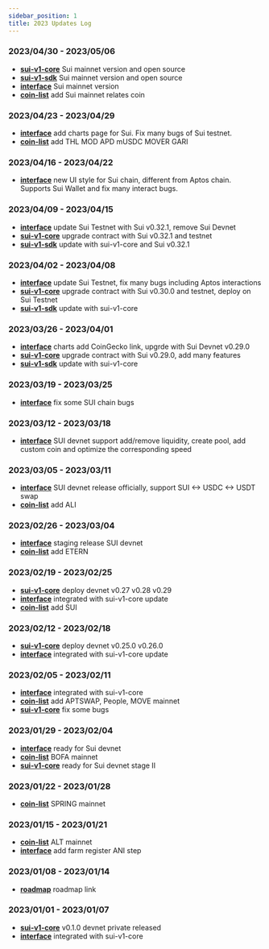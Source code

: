 ```yaml
---
sidebar_position: 1
title: 2023 Updates Log
---
```


### 2023/04/30 - 2023/05/06
* [**sui-v1-core**](https://github.com/AnimeSwap/sui-v1-core) Sui mainnet version and open source
* [**sui-v1-sdk**](https://github.com/AnimeSwap/sui-v1-sdk) Sui mainnet version and open source
* [**interface**](https://github.com/AnimeSwap/interface) Sui mainnet version
* [**coin-list**](https://github.com/AnimeSwap/coin-list) add Sui mainnet relates coin

### 2023/04/23 - 2023/04/29
* [**interface**](https://github.com/AnimeSwap/interface) add charts page for Sui. Fix many bugs of Sui testnet.
* [**coin-list**](https://github.com/AnimeSwap/coin-list) add THL MOD APD mUSDC MOVER GARI

### 2023/04/16 - 2023/04/22
* [**interface**](https://github.com/AnimeSwap/interface) new UI style for Sui chain, different from Aptos chain. Supports Sui Wallet and fix many interact bugs.

### 2023/04/09 - 2023/04/15
* [**interface**](https://github.com/AnimeSwap/interface) update Sui Testnet with Sui v0.32.1, remove Sui Devnet
* [**sui-v1-core**](https://github.com/AnimeSwap/sui-v1-core) upgrade contract with Sui v0.32.1 and testnet
* [**sui-v1-sdk**](https://github.com/AnimeSwap/sui-v1-sdk) update with sui-v1-core and Sui v0.32.1

### 2023/04/02 - 2023/04/08
* [**interface**](https://github.com/AnimeSwap/interface) update Sui Testnet, fix many bugs including Aptos interactions
* [**sui-v1-core**](https://github.com/AnimeSwap/sui-v1-core) upgrade contract with Sui v0.30.0 and testnet, deploy on Sui Testnet
* [**sui-v1-sdk**](https://github.com/AnimeSwap/sui-v1-sdk) update with sui-v1-core

### 2023/03/26 - 2023/04/01
* [**interface**](https://github.com/AnimeSwap/interface) charts add CoinGecko link, upgrde with Sui Devnet v0.29.0
* [**sui-v1-core**](https://github.com/AnimeSwap/sui-v1-core) upgrade contract with Sui v0.29.0, add many features
* [**sui-v1-sdk**](https://github.com/AnimeSwap/sui-v1-sdk) update with sui-v1-core

### 2023/03/19 - 2023/03/25
* [**interface**](https://github.com/AnimeSwap/interface) fix some SUI chain bugs

### 2023/03/12 - 2023/03/18
* [**interface**](https://github.com/AnimeSwap/interface) SUI devnet support add/remove liquidity, create pool, add custom coin and optimize the corresponding speed

### 2023/03/05 - 2023/03/11
* [**interface**](https://github.com/AnimeSwap/interface) SUI devnet release officially, support SUI <-> USDC <-> USDT swap
* [**coin-list**](https://github.com/AnimeSwap/coin-list) add ALI

### 2023/02/26 - 2023/03/04
* [**interface**](https://github.com/AnimeSwap/interface) staging release SUI devnet
* [**coin-list**](https://github.com/AnimeSwap/coin-list) add ETERN

### 2023/02/19 - 2023/02/25
* [**sui-v1-core**](https://github.com/AnimeSwap/sui-v1-core) deploy devnet v0.27 v0.28 v0.29
* [**interface**](https://github.com/AnimeSwap/interface) integrated with sui-v1-core update
* [**coin-list**](https://github.com/AnimeSwap/coin-list) add SUI

### 2023/02/12 - 2023/02/18
* [**sui-v1-core**](https://github.com/AnimeSwap/sui-v1-core) deploy devnet v0.25.0 v0.26.0
* [**interface**](https://github.com/AnimeSwap/interface) integrated with sui-v1-core update

### 2023/02/05 - 2023/02/11
* [**interface**](https://github.com/AnimeSwap/interface) integrated with sui-v1-core
* [**coin-list**](https://github.com/AnimeSwap/coin-list) add APTSWAP, People, MOVE mainnet
* [**sui-v1-core**](https://github.com/AnimeSwap/sui-v1-core) fix some bugs

### 2023/01/29 - 2023/02/04
* [**interface**](https://github.com/AnimeSwap/interface) ready for Sui devnet
* [**coin-list**](https://github.com/AnimeSwap/coin-list) BOFA mainnet
* [**sui-v1-core**](https://github.com/AnimeSwap/sui-v1-core) ready for Sui devnet stage II

### 2023/01/22 - 2023/01/28
* [**coin-list**](https://github.com/AnimeSwap/coin-list) SPRING mainnet

### 2023/01/15 - 2023/01/21
* [**coin-list**](https://github.com/AnimeSwap/coin-list) ALT mainnet
* [**interface**](https://github.com/AnimeSwap/interface) add farm register ANI step

### 2023/01/08 - 2023/01/14
* [**roadmap**](https://github.com/orgs/AnimeSwap/projects/1/views/1) roadmap link

### 2023/01/01 - 2023/01/07
* [**sui-v1-core**](https://github.com/AnimeSwap/sui-v1-core) v0.1.0 devnet private released
* [**interface**](https://github.com/AnimeSwap/interface) integrated with sui-v1-core
